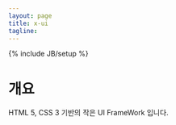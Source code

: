 ```yaml
---
layout: page
title: x-ui
tagline: 
---
```

{% include JB/setup %}

# 개요
HTML 5, CSS 3 기반의 작은 UI FrameWork 입니다. 


<!--
<ul class="posts">
  {% for post in site.posts %}
    <li><span>{{ post.date | date_to_string }}</span> &raquo; <a href="{{ BASE_PATH }}{{ post.url }}">{{ post.title }}</a></li>
  {% endfor %}
</ul>
-->
